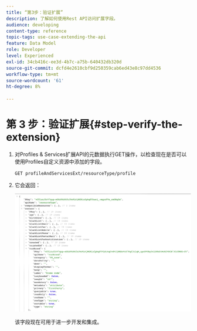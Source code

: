 ```yaml
---
title: “第3步：验证扩展”
description: 了解如何使用Rest API访问扩展字段。
audience: developing
content-type: reference
topic-tags: use-case-extending-the-api
feature: Data Model
role: Developer
level: Experienced
exl-id: 34cb416c-ee3d-4b7c-a75b-640432db320d
source-git-commit: dcfd4e2610cbf9d250359cab6ed43e8c97dd4536
workflow-type: tm+mt
source-wordcount: '61'
ht-degree: 8%

---
```


# 第 3 步：验证扩展{#step-verify-the-extension}

1. 对Profiles &amp; Services扩展API的元数据执行GET操作，以检查现在是否可以使用Profiles自定义资源中添加的字段。

   ```
   GET profileAndServicesExt/resourceType/profile
   ```

1. 它会返回：

   ![](assets/extendpandsapiview.png)

   该字段现在可用于进一步开发和集成。
